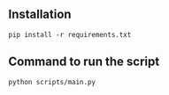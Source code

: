 ## Installation

```
pip install -r requirements.txt
```

## Command to run the script

```
python scripts/main.py
```
